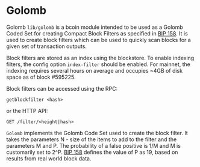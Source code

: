 # Golomb

Golomb `lib/golomb` is a bcoin module intended to be used as a Golomb Coded Set
for creating Compact Block Filters as specified in [BIP 158][0]. It is used to
create block filters which can be used to quickly scan blocks for a given set
of transaction outputs.

Block filters are stored as an index using the blockstore. To enable indexing
filters, the config option `index-filter` should be enabled. For mainnet, the
indexing requires several hours on average and occupies ~4GB of disk space as
of block #595225.

Block filters can be accessed using the RPC:

`getblockfilter <hash>`

or the HTTP API:

`GET /filter/<height|hash>`

`Golomb` implements the Golomb Code Set used to create the block filter. It
takes the parameters N - size of the items to add to the filter and the
parameters M and P. The probability of a false positive is 1/M and M is
customarily set to 2^P. [BIP 158][0] defines the value of P as 19, based on
results from real world block data.

[0]: https://github.com/bitcoin/bips/blob/master/bip-0158.mediawiki
